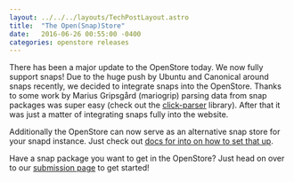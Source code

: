 ```yaml
---
layout: ../../../layouts/TechPostLayout.astro
title:  "The Open(Snap)Store"
date:   2016-06-26 00:55:00 -0400
categories: openstore releases
---
```


There has been a major update to the OpenStore today. We now fully support snaps!
Due to the huge push by Ubuntu and Canonical around snaps recently, we decided
to integrate snaps into the OpenStore. Thanks to some work by Marius Gripsgård
(mariogrip) parsing data from snap packages was super easy (check out the
[click-parser](https://github.com/bhdouglass/click-parser) library).
After that it was just a matter of integrating snaps fully into the website.

Additionally the OpenStore can now serve as an alternative snap store for your
snapd instance. Just check out
[docs for into on how to set that up](https://open.uappexplorer.com/docs#snap-store).

Have a snap package you want to get in the OpenStore? Just head on over to our
[submission page](https://open.uappexplorer.com/submit) to get started!
